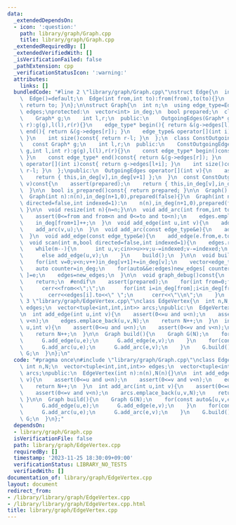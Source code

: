 ```yaml
---
data:
  _extendedDependsOn:
  - icon: ':question:'
    path: library/graph/Graph.cpp
    title: library/graph/Graph.cpp
  _extendedRequiredBy: []
  _extendedVerifiedWith: []
  _isVerificationFailed: false
  _pathExtension: cpp
  _verificationStatusIcon: ':warning:'
  attributes:
    links: []
  bundledCode: "#line 2 \"library/graph/Graph.cpp\"\nstruct Edge{\n  int from,to;\n\
    \  Edge()=default;\n  Edge(int from,int to):from(from),to(to){}\n  operator int()const{\
    \ return to; }\n};\n\nstruct Graph{\n  int n;\n  using edge_type=Edge;\n  vector<edge_type>\
    \ edges;\nprotected:\n  vector<int> in_deg;\n  bool prepared;\n  class OutgoingEdges{\n\
    \    Graph* g;\n    int l,r;\n  public:\n    OutgoingEdges(Graph* g,int l,int\
    \ r):g(g),l(l),r(r){}\n    edge_type* begin(){ return &(g->edges[l]); }\n    edge_type*\
    \ end(){ return &(g->edges[r]); }\n    edge_type& operator[](int i){ return g->edges[l+i];\
    \ }\n    int size()const{ return r-l; }\n  };\n  class ConstOutgoingEdges{\n \
    \   const Graph* g;\n    int l,r;\n  public:\n    ConstOutgoingEdges(const Graph*\
    \ g,int l,int r):g(g),l(l),r(r){}\n    const edge_type* begin()const{ return &(g->edges[l]);\
    \ }\n    const edge_type* end()const{ return &(g->edges[r]); }\n    const edge_type&\
    \ operator[](int i)const{ return g->edges[l+i]; }\n    int size()const{ return\
    \ r-l; }\n  };\npublic:\n  OutgoingEdges operator[](int v){\n    assert(prepared);\n\
    \    return { this,in_deg[v],in_deg[v+1] };\n  }\n  const ConstOutgoingEdges operator[](int\
    \ v)const{\n    assert(prepared);\n    return { this,in_deg[v],in_deg[v+1] };\n\
    \  }\n\n  bool is_prepared()const{ return prepared; }\n\n  Graph():n(0),in_deg(1,0),prepared(false){}\n\
    \  Graph(int n):n(n),in_deg(n+1,0),prepared(false){}\n  Graph(int n,int m,bool\
    \ directed=false,int indexed=1):\n    n(n),in_deg(n+1,0),prepared(false){ scan(m,directed,indexed);\
    \ }\n\n  void resize(int n){n=n;}\n\n  void add_arc(int from,int to){\n    assert(!prepared);\n\
    \    assert(0<=from and from<n and 0<=to and to<n);\n    edges.emplace_back(from,to);\n\
    \    in_deg[from+1]++;\n  }\n  void add_edge(int u,int v){\n    add_arc(u,v);\n\
    \    add_arc(v,u);\n  }\n  void add_arc(const edge_type&e){\n    add_arc(e.from,e.to);\n\
    \  }\n  void add_edge(const edge_type&e){\n    add_edge(e.from,e.to);\n  }\n\n\
    \  void scan(int m,bool directed=false,int indexed=1){\n    edges.reserve(directed?m:2*m);\n\
    \    while(m--){\n      int u,v;cin>>u>>v;u-=indexed;v-=indexed;\n      if(directed)add_arc(u,v);\n\
    \      else add_edge(u,v);\n    }\n    build();\n  }\n\n  void build(){\n    assert(!prepared);prepared=true;\n\
    \    for(int v=0;v<n;v++)in_deg[v+1]+=in_deg[v];\n    vector<edge_type> new_edges(in_deg.back());\n\
    \    auto counter=in_deg;\n    for(auto&&e:edges)new_edges[ counter[e.from]++\
    \ ]=e;\n    edges=new_edges;\n  }\n\n  void graph_debug()const{\n  #ifndef __LOCAL\n\
    \    return;\n  #endif\n    assert(prepared);\n    for(int from=0;from<n;from++){\n\
    \      cerr<<from<<\";\";\n      for(int i=in_deg[from];i<in_deg[from+1];i++)\n\
    \        cerr<<edges[i].to<<\" \";\n      cerr<<\"\\n\";\n    }\n  }\n};\n#line\
    \ 3 \"library/graph/EdgeVertex.cpp\"\nclass EdgeVertex{\n  int n,N;\n  vector<tuple<int,int,int>>\
    \ edges;\n  vector<tuple<int,int,int>> arcs;\npublic:\n  EdgeVertex(int n):n(n),N(n){}\n\
    \n  int add_edge(int u,int v){\n    assert(0<=u and u<n);\n    assert(0<=v and\
    \ v<n);\n    edges.emplace_back(u,v,N);\n    return N++;\n  }\n  int add_arc(int\
    \ u,int v){\n    assert(0<=u and u<n);\n    assert(0<=v and v<n);\n    arcs.emplace_back(u,v,N);\n\
    \    return N++;\n  }\n\n  Graph build(){\n    Graph G(N);\n    for(const auto&[u,v,e]:edges){\n\
    \      G.add_edge(u,e);\n      G.add_edge(e,v);\n    }\n    for(const auto&[u,v,e]:arcs){\n\
    \      G.add_arc(u,e);\n      G.add_arc(e,v);\n    }\n    G.build();\n    return\
    \ G;\n  }\n};\n"
  code: "#pragma once\n#include \"library/graph/Graph.cpp\"\nclass EdgeVertex{\n \
    \ int n,N;\n  vector<tuple<int,int,int>> edges;\n  vector<tuple<int,int,int>>\
    \ arcs;\npublic:\n  EdgeVertex(int n):n(n),N(n){}\n\n  int add_edge(int u,int\
    \ v){\n    assert(0<=u and u<n);\n    assert(0<=v and v<n);\n    edges.emplace_back(u,v,N);\n\
    \    return N++;\n  }\n  int add_arc(int u,int v){\n    assert(0<=u and u<n);\n\
    \    assert(0<=v and v<n);\n    arcs.emplace_back(u,v,N);\n    return N++;\n \
    \ }\n\n  Graph build(){\n    Graph G(N);\n    for(const auto&[u,v,e]:edges){\n\
    \      G.add_edge(u,e);\n      G.add_edge(e,v);\n    }\n    for(const auto&[u,v,e]:arcs){\n\
    \      G.add_arc(u,e);\n      G.add_arc(e,v);\n    }\n    G.build();\n    return\
    \ G;\n  }\n};"
  dependsOn:
  - library/graph/Graph.cpp
  isVerificationFile: false
  path: library/graph/EdgeVertex.cpp
  requiredBy: []
  timestamp: '2023-11-25 18:30:09+09:00'
  verificationStatus: LIBRARY_NO_TESTS
  verifiedWith: []
documentation_of: library/graph/EdgeVertex.cpp
layout: document
redirect_from:
- /library/library/graph/EdgeVertex.cpp
- /library/library/graph/EdgeVertex.cpp.html
title: library/graph/EdgeVertex.cpp
---
```

